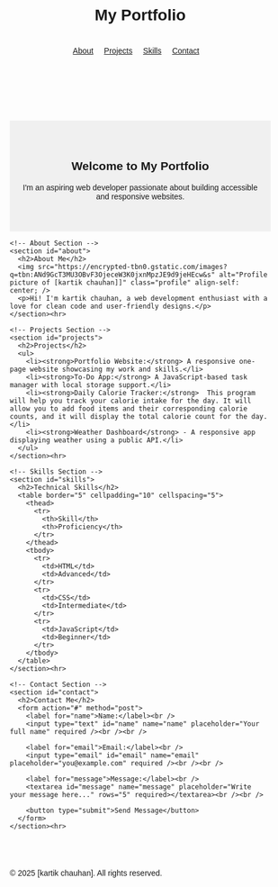 <!DOCTYPE html>
<html lang="en">
<head>
  <meta charset="UTF-8" />
  <meta name="viewport" content="width=device-width, initial-scale=1.0" />
  <title>My Portfolio</title>
  <style>
    /* Optional: Add smooth scroll and basic layout */
    html {
      scroll-behavior: smooth;
    }
    body {
      font-family: Arial, sans-serif;
      line-height: normal;
      margin: 10;
      padding: 5;
    }
    header, nav, main, section, footer {
      padding: 20px;
    }
    nav a {
      margin-right: 15px;
    }
    .hero {
      background-color: #f0f0f0;
      padding: 40px 20px;
      text-align: center;
    }
    img.profile {
      width: 150px;
      border-radius: 50%;
    }
    table {
      width: 100%;
      border-collapse: collapse;
    }
    th, td {
      border: 1px solid #ccc;
      padding: 8px;
      text-align: left;
    }
  </style>
  <link rel="stylesheet" href="styles.css">
</head>

<body>

  <!-- Skip to main content for accessibility -->
  <a href="#main-content" style="position: absolute; left: -999px;">Skip to main content</a>

  <!-- Header and Navigation -->
  <header>
    <h1>My Portfolio</h1>
    <nav>
      <a href="#about">About</a>
      <a href="#projects">Projects</a>
      <a href="#skills">Skills</a>
      <a href="#contact">Contact</a>
    </nav>
  </header>

  <!-- Main Content -->
  <main id="main-content">
    <!-- Hero Section -->
    <section class="hero">
      <h2>Welcome to My Portfolio</h2>
      <p>I'm an aspiring web developer passionate about building accessible and responsive websites.</p>
    </section>

    <!-- About Section -->
    <section id="about">
      <h2>About Me</h2>
      <img src="https://encrypted-tbn0.gstatic.com/images?q=tbn:ANd9GcT3MU3OBvF3OjeceW3K0jxnMpzJE9d9jeHEcw&s" alt="Profile picture of [kartik chauhan]]" class="profile" align-self: center; />
      <p>Hi! I'm kartik chauhan, a web development enthusiast with a love for clean code and user-friendly designs.</p>
    </section><hr>

    <!-- Projects Section -->
    <section id="projects">
      <h2>Projects</h2>
      <ul>
        <li><strong>Portfolio Website:</strong> A responsive one-page website showcasing my work and skills.</li>
        <li><strong>To-Do App:</strong> A JavaScript-based task manager with local storage support.</li>
        <li><strong>Daily Calorie Tracker:</strong>  This program will help you track your calorie intake for the day. It will allow you to add food items and their corresponding calorie counts, and it will display the total calorie count for the day.</li>
        <li><strong>Weather Dashboard</strong> - A responsive app displaying weather using a public API.</li>
      </ul>
    </section><hr>

    <!-- Skills Section -->
    <section id="skills">
      <h2>Technical Skills</h2>
      <table border="5" cellpadding="10" cellspacing="5">
        <thead>
          <tr>
            <th>Skill</th>
            <th>Proficiency</th>
          </tr>
        </thead>
        <tbody>
          <tr>
            <td>HTML</td>
            <td>Advanced</td>
          </tr>
          <tr>
            <td>CSS</td>
            <td>Intermediate</td>
          </tr>
          <tr>
            <td>JavaScript</td>
            <td>Beginner</td>
          </tr>
        </tbody>
      </table>
    </section><hr>

    <!-- Contact Section -->
    <section id="contact">
      <h2>Contact Me</h2>
      <form action="#" method="post">
        <label for="name">Name:</label><br />
        <input type="text" id="name" name="name" placeholder="Your full name" required /><br /><br />

        <label for="email">Email:</label><br />
        <input type="email" id="email" name="email" placeholder="you@example.com" required /><br /><br />

        <label for="message">Message:</label><br />
        <textarea id="message" name="message" placeholder="Write your message here..." rows="5" required></textarea><br /><br />

        <button type="submit">Send Message</button>
      </form>
    </section><hr>

  </main>

  <!-- Footer -->
  <footer>
    <p>&copy; 2025 [kartik chauhan]. All rights reserved.</p>
  </footer>

</body>
</html>
